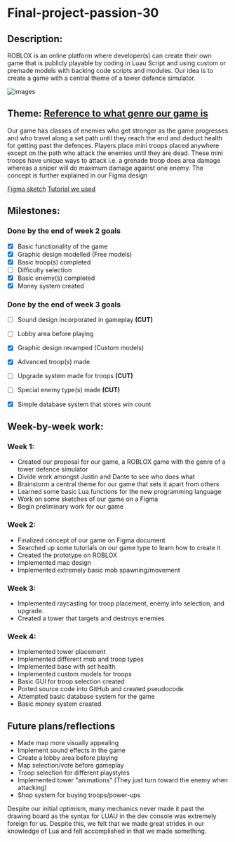 # Final-project-passion-30

## Description: 

ROBLOX is an online platform where developer(s) can create their own game that is publicly playable by coding in Luau Script and using custom or premade models with backing code scripts and modules. Our idea is to create a game with a central theme of a tower defence simulator.

![images](https://devforum-uploads.s3.dualstack.us-east-2.amazonaws.com/uploads/original/4X/d/a/a/daa29e5cbfbb2782593d864b610e7294cd653262.png)

## Theme: [Reference to what genre our game is](https://en.wikipedia.org/wiki/Tower_defense)

Our game has classes of enemies who get stronger as the game progresses and who travel along a set path until they reach the end and deduct health for getting past the defences. Players place mini troops placed anywhere except on the path who attack the enemies until they are dead. These mini troops have unique ways to attack i.e. a grenade troop does area damage whereas a sniper will do maximum damage against one enemy. The concept is further explained in our Figma design

[Figma sketch](https://www.figma.com/design/6sJndmNCLdootVa2ORXTOx/Figma-basics?node-id=1669-162202&t=ZU76rB9vEwzVN5bx-1)
[Tutorial we used](https://www.youtube.com/playlist?list=PLtMUa6NlF10fEF1WOeDtuGcIn0RdUNL7c)

## Milestones:

 ### Done by the end of week 2 goals
- [x] Basic functionality of the game
- [x] Graphic design modelled (Free models)
- [x] Basic troop(s) completed 
- [ ] Difficulty selection
- [x] Basic enemy(s) completed
- [x] Money system created

### Done by the end of week 3 goals

- [ ]  Sound design incorporated in gameplay **(CUT)**
- [ ]  Lobby area before playing
- [x]  Graphic design revamped (Custom models)
- [x]  Advanced troop(s) made
- [ ]  Upgrade system made for troops **(CUT)**
- [ ]  Special enemy type(s) made  **(CUT)**
- [x]  Simple database system that stores win count



## Week-by-week work:

### Week 1:

- Created our proposal for our game, a ROBLOX game with the genre of a tower defence simulator
- Divide work amongst Justin and Dante to see who does what
- Brainstorm a central theme for our game that sets it apart from others
- Learned some basic Lua functions for the new programming language
- Work on some sketches of our game on a Figma 
- Begin preliminary work for our game

### Week 2:

- Finalized concept of our game on Figma document
- Searched up some tutorials on our game type to learn how to create it
- Created the prototype on ROBLOX
- Implemented map design
- Implemented extremely basic mob spawning/movement

### Week 3:

- Implemented raycasting for troop placement, enemy info selection, and upgrade.
- Created a tower that targets and destroys enemies

### Week 4:

- Implemented tower placement
- Implemented different mob and troop types
- Implemented base with set health
- Implemented custom models for troops
- Basic GUI for troop selection created
- Ported source code into GitHub and created pseudocode
- Attempted basic database system for the game
- Basic money system created

## Future plans/reflections

- Made map more visually appealing
- Implement sound effects in the game
- Create a lobby area before playing
- Map selection/vote before gameplay
- Troop selection for different playstyles
- Implemented tower "animations" (They just turn toward the enemy when attacking)
- Shop system for buying troops/power-ups

Despite our initial optimism, many mechanics never made it past the drawing board as the syntax for LUAU in the dev console was extremely foreign for us. Despite this, we felt that we made great strides in our knowledge of Lua and felt accomplished in that we made something.

